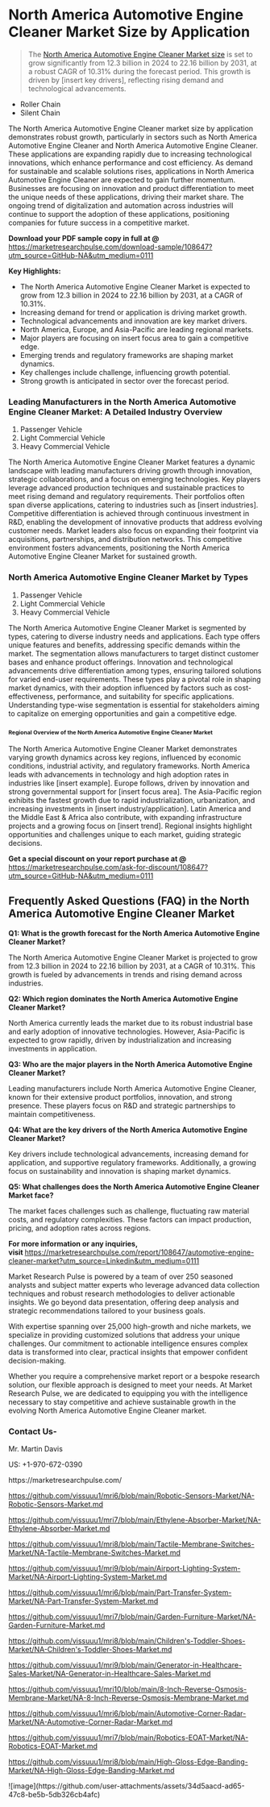 <h1>North America Automotive Engine Cleaner Market&nbsp;Size by Application</h1><blockquote><p>The <a href="https://marketresearchpulse.com/download-sample/108647?utm_source=GitHub-NA&amp;utm_medium=0111">North America Automotive Engine Cleaner Market size</a> is set to grow significantly from 12.3 billion in 2024 to 22.16 billion by 2031, at a robust CAGR of 10.31% during the forecast period. This growth is driven by [insert key drivers], reflecting rising demand and technological advancements.</p></blockquote><ul><li>Roller Chain <li> Silent Chain</li></ul><p>The North America Automotive Engine Cleaner market size by application demonstrates robust growth, particularly in sectors such as North America Automotive Engine Cleaner and North America Automotive Engine Cleaner. These applications are expanding rapidly due to increasing technological innovations, which enhance performance and cost efficiency. As demand for sustainable and scalable solutions rises, applications in North America Automotive Engine Cleaner are expected to gain further momentum. Businesses are focusing on innovation and product differentiation to meet the unique needs of these applications, driving their market share. The ongoing trend of digitalization and automation across industries will continue to support the adoption of these applications, positioning companies for future success in a competitive market.</p><p><strong>Download your PDF sample copy in full at @ </strong><a href="https://marketresearchpulse.com/download-sample/108647?utm_source=GitHub-NA&amp;utm_medium=0111">https://marketresearchpulse.com/download-sample/108647?utm_source=GitHub-NA&amp;utm_medium=0111</a></p><p><strong>Key Highlights: </strong></p><ul><li>The North America Automotive Engine Cleaner Market is expected to grow from 12.3 billion in 2024 to 22.16 billion by 2031, at a CAGR of 10.31%.</li><li>Increasing demand for trend or application is driving market growth.</li><li>Technological advancements and innovation are key market drivers.</li><li>North America, Europe, and Asia-Pacific are leading regional markets.</li><li>Major players are focusing on insert focus area to gain a competitive edge.</li><li>Emerging trends and regulatory frameworks are shaping market dynamics.</li><li>Key challenges include challenge, influencing growth potential.</li><li>Strong growth is anticipated in sector over the forecast period.</li></ul><h3>Leading Manufacturers in the North America Automotive Engine Cleaner Market: A Detailed Industry Overview</h3><ol><li>Passenger Vehicle</li><li>Light Commercial Vehicle</li><li>Heavy Commercial Vehicle</li></ol><div class="flex max-w-full flex-col flex-grow"><div class="min-h-8 text-message flex w-full flex-col items-end gap-2 whitespace-normal break-words [.text-message+&amp;]:mt-5" dir="auto" data-message-author-role="assistant" data-message-id="fd8432e4-4910-450d-b182-61b7bfb0a01f" data-message-model-slug="gpt-4o"><div class="flex w-full flex-col gap-1 empty:hidden first:pt-[3px]"><div class="markdown prose w-full break-words dark:prose-invert light"><p>The North America Automotive Engine Cleaner Market features a dynamic landscape with leading manufacturers driving growth through innovation, strategic collaborations, and a focus on emerging technologies. Key players leverage advanced production techniques and sustainable practices to meet rising demand and regulatory requirements. Their portfolios often span diverse applications, catering to industries such as [insert industries]. Competitive differentiation is achieved through continuous investment in R&amp;D, enabling the development of innovative products that address evolving customer needs. Market leaders also focus on expanding their footprint via acquisitions, partnerships, and distribution networks. This competitive environment fosters advancements, positioning the North America Automotive Engine Cleaner Market for sustained growth.</p></div></div></div></div><h3>North America Automotive Engine Cleaner Market by Types</h3><ol><li>Passenger Vehicle <li> Light Commercial Vehicle <li> Heavy Commercial Vehicle</li></ol><div class="flex max-w-full flex-col flex-grow"><div class="min-h-8 text-message flex w-full flex-col items-end gap-2 whitespace-normal break-words [.text-message+&amp;]:mt-5" dir="auto" data-message-author-role="assistant" data-message-id="084470be-0bb7-4664-bddf-5156b4f41249" data-message-model-slug="gpt-4o-mini"><div class="flex w-full flex-col gap-1 empty:hidden first:pt-[3px]"><div class="markdown prose w-full break-words dark:prose-invert light"><p>The North America Automotive Engine Cleaner Market is segmented by types, catering to diverse industry needs and applications. Each type offers unique features and benefits, addressing specific demands within the market. The segmentation allows manufacturers to target distinct customer bases and enhance product offerings. Innovation and technological advancements drive differentiation among types, ensuring tailored solutions for varied end-user requirements. These types play a pivotal role in shaping market dynamics, with their adoption influenced by factors such as cost-effectiveness, performance, and suitability for specific applications. Understanding type-wise segmentation is essential for stakeholders aiming to capitalize on emerging opportunities and gain a competitive edge.</p></div></div></div></div><h3><span style="font-size: 11px;">Regional Overview of the North America Automotive Engine Cleaner Market</span></h3><div class="flex max-w-full flex-col flex-grow"><div class="min-h-8 text-message flex w-full flex-col items-end gap-2 whitespace-normal break-words [.text-message+&amp;]:mt-5" dir="auto" data-message-author-role="assistant" data-message-id="e9038762-ce64-4e30-91c9-9bd413514231" data-message-model-slug="gpt-4o-mini"><div class="flex w-full flex-col gap-1 empty:hidden first:pt-[3px]"><div class="markdown prose w-full break-words dark:prose-invert light"><p>The North America Automotive Engine Cleaner Market demonstrates varying growth dynamics across key regions, influenced by economic conditions, industrial activity, and regulatory frameworks. North America leads with advancements in technology and high adoption rates in industries like [insert example]. Europe follows, driven by innovation and strong governmental support for [insert focus area]. The Asia-Pacific region exhibits the fastest growth due to rapid industrialization, urbanization, and increasing investments in [insert industry/application]. Latin America and the Middle East &amp; Africa also contribute, with expanding infrastructure projects and a growing focus on [insert trend]. Regional insights highlight opportunities and challenges unique to each market, guiding strategic decisions.</p></div></div></div></div><p><strong>Get a special discount on your report purchase at @ </strong><a href="https://marketresearchpulse.com/ask-for-discount/108647?utm_source=GitHub-NA&amp;utm_medium=0111">https://marketresearchpulse.com/ask-for-discount/108647?utm_source=GitHub-NA&amp;utm_medium=0111</a></p><h2>Frequently Asked Questions (FAQ) in the North America Automotive Engine Cleaner Market</h2><p><strong>Q1: What is the growth forecast for the North America Automotive Engine Cleaner Market?</strong></p><p>The North America Automotive Engine Cleaner Market is projected to grow from 12.3 billion in 2024 to 22.16 billion by 2031, at a CAGR of 10.31%. This growth is fueled by advancements in trends and rising demand across industries.</p><p><strong>Q2: Which region dominates the North America Automotive Engine Cleaner Market?</strong></p><p>North America currently leads the market due to its robust industrial base and early adoption of innovative technologies. However, Asia-Pacific is expected to grow rapidly, driven by industrialization and increasing investments in application.</p><p><strong>Q3: Who are the major players in the North America Automotive Engine Cleaner Market?</strong></p><p>Leading manufacturers include North America Automotive Engine Cleaner, known for their extensive product portfolios, innovation, and strong presence. These players focus on R&amp;D and strategic partnerships to maintain competitiveness.</p><p><strong>Q4: What are the key drivers of the North America Automotive Engine Cleaner Market?</strong></p><p>Key drivers include technological advancements, increasing demand for application, and supportive regulatory frameworks. Additionally, a growing focus on sustainability and innovation is shaping market dynamics.</p><p><strong>Q5: What challenges does the North America Automotive Engine Cleaner Market face?</strong></p><p>The market faces challenges such as challenge, fluctuating raw material costs, and regulatory complexities. These factors can impact production, pricing, and adoption rates across regions.</p><p><strong>For more information or any inquiries, visit&nbsp;</strong><a href="https://marketresearchpulse.com/report/108647/automotive-engine-cleaner-market?utm_source=Linkedin&utm_medium=0111">https://marketresearchpulse.com/report/108647/automotive-engine-cleaner-market?utm_source=Linkedin&utm_medium=0111</a></p><p>Market Research Pulse is powered by a team of over 250 seasoned analysts and subject matter experts who leverage advanced data collection techniques and robust research methodologies to deliver actionable insights. We go beyond data presentation, offering deep analysis and strategic recommendations tailored to your business goals.</p><p>With expertise spanning over 25,000 high-growth and niche markets, we specialize in providing customized solutions that address your unique challenges. Our commitment to actionable intelligence ensures complex data is transformed into clear, practical insights that empower confident decision-making.</p><p>Whether you require a comprehensive market report or a bespoke research solution, our flexible approach is designed to meet your needs. At Market Research Pulse, we are dedicated to equipping you with the intelligence necessary to stay competitive and achieve sustainable growth in the evolving North America Automotive Engine Cleaner market.</p><h3><strong>Contact Us-</strong></h3><p>Mr. Martin Davis</p><p>US: +1-970-672-0390</p><p>https://marketresearchpulse.com/</p><p><a href="https://github.com/vissuuu1/mri6/blob/main/Robotic-Sensors-Market/NA-Robotic-Sensors-Market.md">https://github.com/vissuuu1/mri6/blob/main/Robotic-Sensors-Market/NA-Robotic-Sensors-Market.md</a></p><p><a href="https://github.com/vissuuu1/mri7/blob/main/Ethylene-Absorber-Market/NA-Ethylene-Absorber-Market.md">https://github.com/vissuuu1/mri7/blob/main/Ethylene-Absorber-Market/NA-Ethylene-Absorber-Market.md</a></p><p><a href="https://github.com/vissuuu1/mri8/blob/main/Tactile-Membrane-Switches-Market/NA-Tactile-Membrane-Switches-Market.md">https://github.com/vissuuu1/mri8/blob/main/Tactile-Membrane-Switches-Market/NA-Tactile-Membrane-Switches-Market.md</a></p><p><a href="https://github.com/vissuuu1/mri9/blob/main/Airport-Lighting-System-Market/NA-Airport-Lighting-System-Market.md">https://github.com/vissuuu1/mri9/blob/main/Airport-Lighting-System-Market/NA-Airport-Lighting-System-Market.md</a></p><p><a href="https://github.com/vissuuu1/mri6/blob/main/Part-Transfer-System-Market/NA-Part-Transfer-System-Market.md">https://github.com/vissuuu1/mri6/blob/main/Part-Transfer-System-Market/NA-Part-Transfer-System-Market.md</a></p><p><a href="https://github.com/vissuuu1/mri7/blob/main/Garden-Furniture-Market/NA-Garden-Furniture-Market.md">https://github.com/vissuuu1/mri7/blob/main/Garden-Furniture-Market/NA-Garden-Furniture-Market.md</a></p><p><a href="https://github.com/vissuuu1/mri8/blob/main/Children's-Toddler-Shoes-Market/NA-Children's-Toddler-Shoes-Market.md">https://github.com/vissuuu1/mri8/blob/main/Children's-Toddler-Shoes-Market/NA-Children's-Toddler-Shoes-Market.md</a></p><p><a href="https://github.com/vissuuu1/mri9/blob/main/Generator-in-Healthcare-Sales-Market/NA-Generator-in-Healthcare-Sales-Market.md">https://github.com/vissuuu1/mri9/blob/main/Generator-in-Healthcare-Sales-Market/NA-Generator-in-Healthcare-Sales-Market.md</a></p><p><a href="https://github.com/vissuuu1/mri10/blob/main/8-Inch-Reverse-Osmosis-Membrane-Market/NA-8-Inch-Reverse-Osmosis-Membrane-Market.md">https://github.com/vissuuu1/mri10/blob/main/8-Inch-Reverse-Osmosis-Membrane-Market/NA-8-Inch-Reverse-Osmosis-Membrane-Market.md</a></p><p><a href="https://github.com/vissuuu1/mri6/blob/main/Automotive-Corner-Radar-Market/NA-Automotive-Corner-Radar-Market.md">https://github.com/vissuuu1/mri6/blob/main/Automotive-Corner-Radar-Market/NA-Automotive-Corner-Radar-Market.md</a></p><p><a href="https://github.com/vissuuu1/mri7/blob/main/Robotics-EOAT-Market/NA-Robotics-EOAT-Market.md">https://github.com/vissuuu1/mri7/blob/main/Robotics-EOAT-Market/NA-Robotics-EOAT-Market.md</a></p><p><a href="https://github.com/vissuuu1/mri8/blob/main/High-Gloss-Edge-Banding-Market/NA-High-Gloss-Edge-Banding-Market.md">https://github.com/vissuuu1/mri8/blob/main/High-Gloss-Edge-Banding-Market/NA-High-Gloss-Edge-Banding-Market.md</a></p>
![image](https://github.com/user-attachments/assets/34d5aacd-ad65-47c8-be5b-5db326cb4afc)
